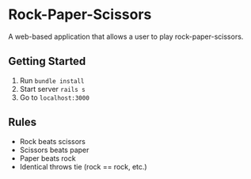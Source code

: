 # Rock-Paper-Scissors

A web-based application that allows a user to play rock-paper-scissors.
## Getting Started

1. Run `bundle install`
2. Start server `rails s`
3. Go to `localhost:3000`
## Rules

- Rock beats scissors
- Scissors beats paper
- Paper beats rock
- Identical throws tie (rock == rock, etc.)

